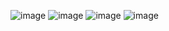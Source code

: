![image](https://github.com/birzavitAlvarez/CarmenFireBase/assets/67138065/ac257463-3545-433e-974d-670cd7e82979)
![image](https://github.com/birzavitAlvarez/CarmenFireBase/assets/67138065/efbf6321-253e-41cd-9ea2-0590b981bed9)
![image](https://github.com/birzavitAlvarez/CarmenFireBase/assets/67138065/f6816a95-abdb-49cb-aa70-f8c4ee1f7ba1)
![image](https://github.com/birzavitAlvarez/CarmenFireBase/assets/67138065/a895600a-1265-4d7d-8d98-dec60f764199)
